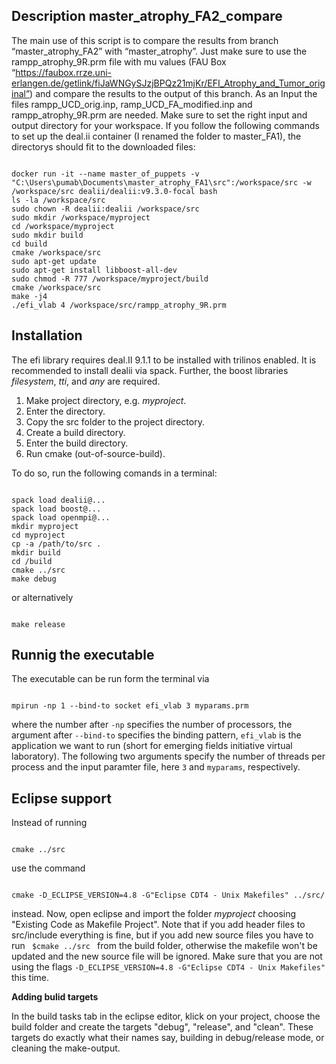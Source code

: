 ## Description master_atrophy_FA2_compare ##

The main use of this script is to compare the results from branch “master_atrophy_FA2” with “master_atrophy”. Just make sure to use the rampp_atrophy_9R.prm file with mu values (FAU Box “https://faubox.rrze.uni-erlangen.de/getlink/fiJaWNGySJzjBPQz21mjKr/EFI_Atrophy_and_Tumor_original”) and compare the results to the output of  this branch.
As an Input the files rampp_UCD_orig.inp, ramp_UCD_FA_modified.inp and  rampp_atrophy_9R.prm are needed. Make sure to set the right input and output directory for your workspace.
If you follow the following commands to set up the deal.ii container (I renamed the folder to master_FA1), the directorys should fit to the downloaded files:

<pre><code>
docker run -it --name master_of_puppets -v "C:\Users\pumab\Documents\master_atrophy_FA1\src":/workspace/src -w /workspace/src dealii/dealii:v9.3.0-focal bash
ls -la /workspace/src
sudo chown -R dealii:dealii /workspace/src
sudo mkdir /workspace/myproject
cd /workspace/myproject
sudo mkdir build
cd build
cmake /workspace/src
sudo apt-get update 
sudo apt-get install libboost-all-dev
sudo chmod -R 777 /workspace/myproject/build
cmake /workspace/src
make -j4
./efi_vlab 4 /workspace/src/rampp_atrophy_9R.prm
</code></pre>


## Installation

The efi library requires deal.II 9.1.1 to be installed with trilinos enabled. It is recommended to install dealii via spack. Further, the boost libraries *filesystem*, *tti*, and *any* are required. 

1. Make project directory, e.g. *myproject*.
2. Enter the directory.
3. Copy the src folder to the project directory.
4. Create a build directory.
5. Enter the build directory.
6. Run cmake (out-of-source-build).

To do so, run the following comands in a terminal:
<pre><code>
spack load dealii@...
spack load boost@...
spack load openmpi@...
mkdir myproject
cd myproject
cp -a /path/to/src .
mkdir build
cd /build 
cmake ../src
make debug
</code></pre>
or alternatively
<pre><code>
make release
</code></pre>

## Runnig the executable
The executable can be run form the terminal via
<pre><code>
mpirun -np 1 --bind-to socket efi_vlab 3 myparams.prm
</code></pre>
where the number after <code>-np</code> specifies the number of processors, the argument after <code>--bind-to</code> specifies the binding pattern, <code>efi_vlab</code> is the application we want to run (short for emerging fields initiative virtual laboratory). The following two arguments specify the number of threads per process and the input paramter file, here <code>3</code> and <code>myparams</code>, respectively.

## Eclipse support
Instead of running
<pre><code>
cmake ../src
</code></pre>
use the command 
<pre><code>
cmake -D_ECLIPSE_VERSION=4.8 -G"Eclipse CDT4 - Unix Makefiles" ../src/
</code></pre>
instead. 
Now, open eclipse and import the folder *myproject* choosing "Existing Code as Makefile Project". Note that if you add header files to src/include everything is fine, but if you add new source files you have to run 
<code>
$cmake ../src
</code>
from the build folder, otherwise the makefile won't be updated and the new source file will be ignored. Make sure that you are not using the flags <code>-D_ECLIPSE_VERSION=4.8 -G"Eclipse CDT4 - Unix Makefiles"</code> this time.

**Adding bulid targets**

In the build tasks tab in the eclipse editor, klick on your project, choose the build folder and create the targets "debug", "release", and "clean". These targets do exactly what their names say, building in debug/release mode, or cleaning the make-output.

